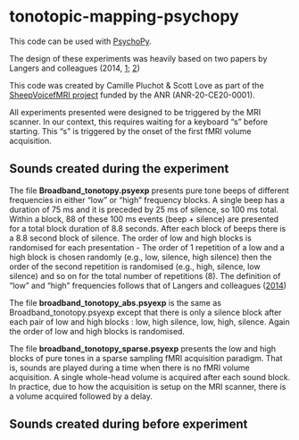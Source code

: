 # tonotopic-mapping-psychopy
This code can be used with [PsychoPy](https://www.psychopy.org).

The design of these experiments was heavily based on 
two papers by Langers and colleagues (2014, [1](https://linkinghub.elsevier.com/retrieve/pii/S1053811914006272); [2](https://linkinghub.elsevier.com/retrieve/pii/S1053811914006259))

This code was created by Camille Pluchot & Scott Love as part of the [SheepVoicefMRI project](https://anr.fr/Project-ANR-20-CE20-0001) funded by the ANR (ANR-20-CE20-0001).

All experiments presented were designed to be triggered by the MRI scanner. In our context, this requires waiting for a keyboard “s” before starting. This “s” is triggered by the onset of the first fMRI volume acquisition. 

## Sounds created during the experiment
The file **Broadband_tonotopy.psyexp** presents pure tone beeps of different frequencies in either “low” or “high” frequency blocks. A single beep has a duration of 75 ms and it is preceded by 25 ms of silence, so 100 ms total. Within a block, 88 of these 100 ms events (beep + silence) are presented for a total block duration of 8.8 seconds. After each block of beeps there is a 8.8 second block of silence. The order of low and high blocks is randomised for each presentation - The order of 1 repetition of a low and a high block is chosen randomly (e.g., low, silence, high silence) then the order of the second repetition is randomised (e.g., high, silence, low silence) and so on for the total number of repetitions (8). The definition of “low” and “high” frequencies follows that of Langers and colleagues ([2014](https://linkinghub.elsevier.com/retrieve/pii/S1053811914006272))

The file **broadband_tonotopy_abs.psyexp** is the same as Broadband_tonotopy.psyexp except that there is only a silence block after each pair of low and high blocks : low, high silence, low, high, silence. Again the order of low and high blocks is randomised.

The file **broadband_tonotopy_sparse.psyexp** presents the low and high blocks of pure tones in a sparse sampling fMRI acquisition paradigm. That is, sounds are played during a time when there is no fMRI volume acquisition. A single whole-head volume is acquired after each sound block. In practice, due to how the acquisition is setup on the MRI scanner, there is a volume acquired followed by a delay.

## Sounds created during before experiment
